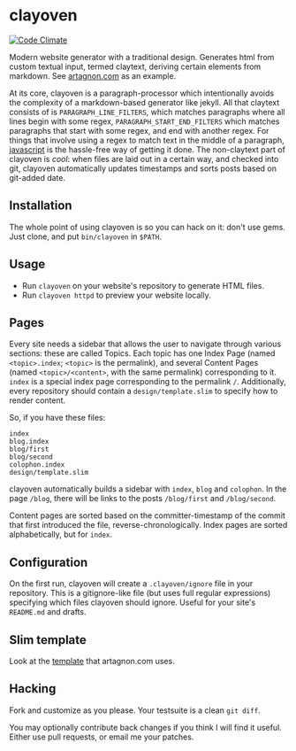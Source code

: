 # clayoven

[![Code Climate](https://codeclimate.com/github/artagnon/clayoven.png)](https://codeclimate.com/github/artagnon/clayoven)

Modern website generator with a traditional design. Generates html from custom textual input, termed claytext, deriving certain elements from markdown. See [artagnon.com](https://artagnon.com) as an example.

At its core, clayoven is a paragraph-processor which intentionally avoids the complexity of a markdown-based generator like jekyll. All that claytext consists of is `PARAGRAPH_LINE_FILTERS`, which matches paragraphs where all lines begin with some regex, `PARAGRAPH_START_END_FILTERS` which matches paragraphs that start with some regex, and end with another regex. For things that involve using a regex to match text in the middle of a paragraph, [javascript](https://github.com/artagnon/artagnon.com/blob/master/design/claytext.js) is the hassle-free way of getting it done. The non-claytext part of clayoven is _cool_: when files are laid out in a certain way, and checked into git, clayoven automatically updates timestamps and sorts posts based on git-added date.

## Installation

The whole point of using clayoven is so you can hack on it: don't use gems. Just clone, and put `bin/clayoven` in `$PATH`.

## Usage

* Run `clayoven` on your website's repository to generate HTML files.
* Run `clayoven httpd` to preview your website locally.

## Pages

Every site needs a sidebar that allows the user to navigate through various sections: these are called Topics. Each topic has one Index Page (named `<topic>.index`; `<topic>` is the permalink), and several Content Pages (named `<topic>/<content>`, with the same permalink) corresponding to it. `index` is a special index page corresponding to the permalink `/`. Additionally, every repository should contain a `design/template.slim` to specify how to render content.

So, if you have these files:

    index
    blog.index
    blog/first
    blog/second
    colophon.index
    design/template.slim

clayoven automatically builds a sidebar with `index`, `blog` and `colophon`. In the page `/blog`, there will be links to the posts `/blog/first` and `/blog/second`.

Content pages are sorted based on the committer-timestamp of the commit that first introduced the file, reverse-chronologically. Index pages are sorted alphabetically, but for `index`.

## Configuration

On the first run, clayoven will create a `.clayoven/ignore` file in your repository. This is a gitignore-like file (but uses full regular expressions) specifying which files clayoven should ignore. Useful for your site's `README.md` and drafts.

## Slim template

Look at the [template](https://github.com/artagnon/artagnon.com/blob/master/design/template.slim) that artagnon.com uses.

## Hacking

Fork and customize as you please. Your testsuite is a clean `git diff`.

You may optionally contribute back changes if you think I will find it useful. Either use pull requests, or email me your patches.
